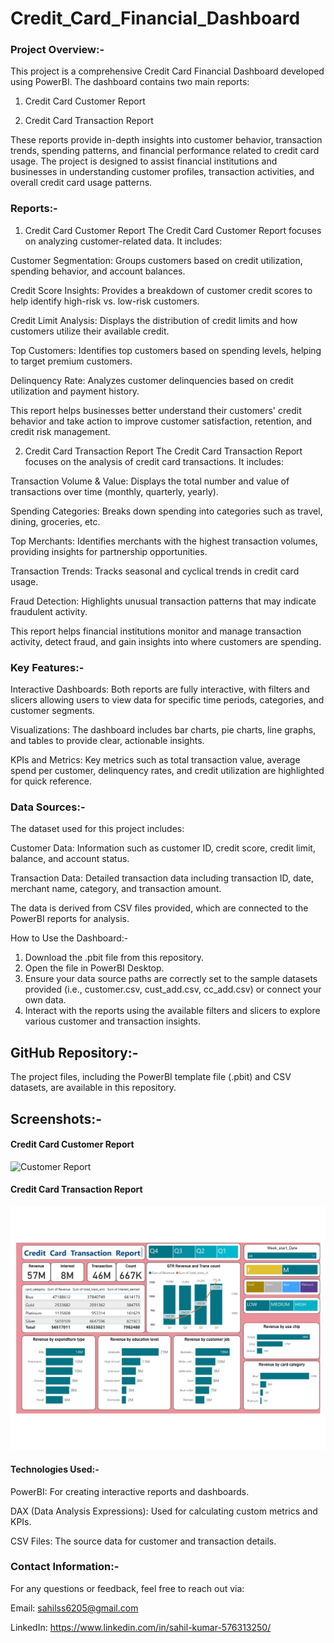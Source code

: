# Credit_Card_Financial_Dashboard
### Project Overview:-

This project is a comprehensive Credit Card Financial Dashboard developed using PowerBI. The dashboard contains two main reports:

1. Credit Card Customer Report

2. Credit Card Transaction Report

These reports provide in-depth insights into customer behavior, transaction trends, spending patterns, and financial performance related to credit card usage. The project is designed to assist financial institutions and businesses in understanding customer profiles, transaction activities, and overall credit card usage patterns.

### Reports:-

1. Credit Card Customer Report
The Credit Card Customer Report focuses on analyzing customer-related data. It includes:

Customer Segmentation: Groups customers based on credit utilization, spending behavior, and account balances.

Credit Score Insights: Provides a breakdown of customer credit scores to help identify high-risk vs. low-risk customers.

Credit Limit Analysis: Displays the distribution of credit limits and how customers utilize their available credit.

Top Customers: Identifies top customers based on spending levels, helping to target premium customers.

Delinquency Rate: Analyzes customer delinquencies based on credit utilization and payment history.

This report helps businesses better understand their customers' credit behavior and take action to improve customer satisfaction, retention, and credit risk management.

2. Credit Card Transaction Report
The Credit Card Transaction Report focuses on the analysis of credit card transactions. It includes:

Transaction Volume & Value: Displays the total number and value of transactions over time (monthly, quarterly, yearly).

Spending Categories: Breaks down spending into categories such as travel, dining, groceries, etc.

Top Merchants: Identifies merchants with the highest transaction volumes, providing insights for partnership opportunities.

Transaction Trends: Tracks seasonal and cyclical trends in credit card usage.

Fraud Detection: Highlights unusual transaction patterns that may indicate fraudulent activity.

This report helps financial institutions monitor and manage transaction activity, detect fraud, and gain insights into where customers are spending.

### Key Features:-

Interactive Dashboards: Both reports are fully interactive, with filters and slicers allowing users to view data for specific time periods, categories, and customer segments.

Visualizations: The dashboard includes bar charts, pie charts, line graphs, and tables to provide clear, actionable insights.

KPIs and Metrics: Key metrics such as total transaction value, average spend per customer, delinquency rates, and credit utilization are highlighted for quick reference.

### Data Sources:-

The dataset used for this project includes:

Customer Data: Information such as customer ID, credit score, credit limit, balance, and account status.

Transaction Data: Detailed transaction data including transaction ID, date, merchant name, category, and transaction amount.

The data is derived from CSV files provided, which are connected to the PowerBI reports for analysis.

How to Use the Dashboard:-

 1. Download the .pbit file from this repository.
 2. Open the file in PowerBI Desktop.
 3. Ensure your data source paths are correctly set to the sample datasets provided (i.e., customer.csv, cust_add.csv, cc_add.csv) or connect your own data.
 4. Interact with the reports using the available filters and slicers to explore various customer and transaction insights.

   
##   GitHub Repository:-
   
The project files, including the PowerBI template file (.pbit) and CSV datasets, are available in this repository.


## Screenshots:-


   #### Credit Card Customer Report
![Customer Report](https://github.com/sahilkumar12334/Credit_Card_Financial_Dashboard/issues/2#issue-2764122323)


   #### Credit Card Transaction Report
![Transaction Report](https://github.com/sahilkumar12334/Credit_Card_Financial_Dashboard/blob/3f2c2f70889a9715156186d5af170fcb9560871c/Transaction_Report.jpg)


#### Technologies Used:-

PowerBI: For creating interactive reports and dashboards.

DAX (Data Analysis Expressions): Used for calculating custom metrics and KPIs.

CSV Files: The source data for customer and transaction details.



### Contact Information:-
For any questions or feedback, feel free to reach out via:

Email: sahilss6205@gmail.com

LinkedIn: https://www.linkedin.com/in/sahil-kumar-576313250/
